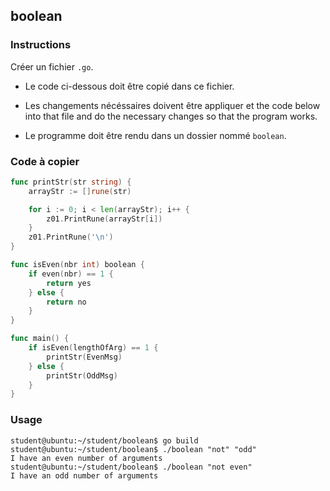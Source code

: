 ## boolean

### Instructions

Créer un fichier `.go`.

- Le code ci-dessous doit être copié dans ce fichier.

- Les changements nécéssaires doivent être appliquer et the code below into that file
  and do the necessary changes so that the program works.

- Le programme doit être rendu dans un dossier nommé `boolean`.

### Code à copier

```go
func printStr(str string) {
	arrayStr := []rune(str)

	for i := 0; i < len(arrayStr); i++ {
		z01.PrintRune(arrayStr[i])
	}
	z01.PrintRune('\n')
}

func isEven(nbr int) boolean {
	if even(nbr) == 1 {
		return yes
	} else {
		return no
	}
}

func main() {
	if isEven(lengthOfArg) == 1 {
		printStr(EvenMsg)
	} else {
		printStr(OddMsg)
	}
}
```

### Usage

```console
student@ubuntu:~/student/boolean$ go build
student@ubuntu:~/student/boolean$ ./boolean "not" "odd"
I have an even number of arguments
student@ubuntu:~/student/boolean$ ./boolean "not even"
I have an odd number of arguments
```
